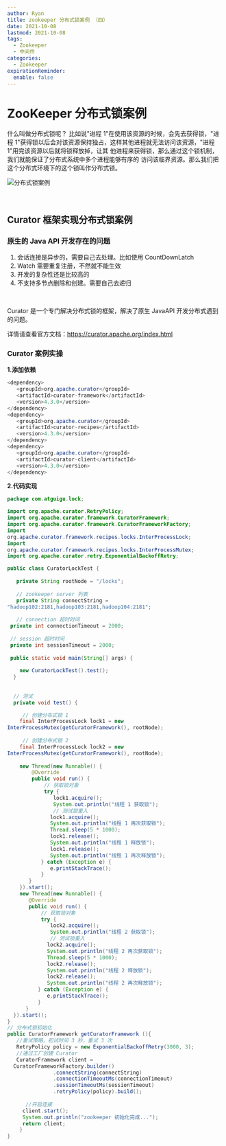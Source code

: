 ```yaml
---
author: Ryan
title: zookeeper 分布式锁案例 （四）
date: 2021-10-08
lastmod: 2021-10-08
tags:
  - Zookeeper
  - 中间件
categories:
  - Zookeeper
expirationReminder:
  enable: false
---
```




# ZooKeeper 分布式锁案例

什么叫做分布式锁呢？ 比如说"进程 1"在使用该资源的时候，会先去获得锁，"进程 1"获得锁以后会对该资源保持独占，这样其他进程就无法访问该资源，"进程 1"用完该资源以后就将锁释放掉，让其 他进程来获得锁，那么通过这个锁机制，我们就能保证了分布式系统中多个进程能够有序的 访问该临界资源。那么我们把这个分布式环境下的这个锁叫作分布式锁。



![分布式锁案例](https://xin997.oss-cn-beijing.aliyuncs.com/xinblogs/webimg-Linux/elks/image-20211221142619853.png)

<br>

## Curator 框架实现分布式锁案例



### **原生的 Java API 开发存在的问题** 

1. 会话连接是异步的，需要自己去处理。比如使用 CountDownLatch 
2. Watch 需要重复注册，不然就不能生效 
3. 开发的复杂性还是比较高的 
4. 不支持多节点删除和创建。需要自己去递归 

<br>

Curator 是一个专门解决分布式锁的框架，解决了原生 JavaAPI 开发分布式遇到的问题。<br>

 详情请查看官方文档：https://curator.apache.org/index.html 



### Curator 案例实操

**1.添加依赖**

```java
<dependency>
   <groupId>org.apache.curator</groupId>
   <artifactId>curator-framework</artifactId>
   <version>4.3.0</version>
</dependency>
<dependency>
   <groupId>org.apache.curator</groupId>
   <artifactId>curator-recipes</artifactId>
   <version>4.3.0</version>
</dependency>
<dependency>
   <groupId>org.apache.curator</groupId>
   <artifactId>curator-client</artifactId>
   <version>4.3.0</version>
</dependency>
```



**2.代码实现**

```java
package com.atguigu.lock;

import org.apache.curator.RetryPolicy;
import org.apache.curator.framework.CuratorFramework;
import org.apache.curator.framework.CuratorFrameworkFactory;
import 
org.apache.curator.framework.recipes.locks.InterProcessLock;
import 
org.apache.curator.framework.recipes.locks.InterProcessMutex;
import org.apache.curator.retry.ExponentialBackoffRetry;

public class CuratorLockTest {
 
   private String rootNode = "/locks";
   
   // zookeeper server 列表
   private String connectString = 
"hadoop102:2181,hadoop103:2181,hadoop104:2181";
 
   // connection 超时时间
 private int connectionTimeout = 2000;
 
 // session 超时时间
 private int sessionTimeout = 2000;
 
 public static void main(String[] args) {
    
    new CuratorLockTest().test();
  }
 
 
  // 测试
  private void test() {

     // 创建分布式锁 1
    final InterProcessLock lock1 = new 
InterProcessMutex(getCuratorFramework(), rootNode);
  
     // 创建分布式锁 2
    final InterProcessLock lock2 = new 
InterProcessMutex(getCuratorFramework(), rootNode);
 
    new Thread(new Runnable() {
        @Override
        public void run() {
            // 获取锁对象
            try {
               lock1.acquire();
               System.out.println("线程 1 获取锁");
               // 测试锁重入
              lock1.acquire();
              System.out.println("线程 1 再次获取锁");
              Thread.sleep(5 * 1000);
              lock1.release();
              System.out.println("线程 1 释放锁");
              lock1.release();
              System.out.println("线程 1 再次释放锁");
           } catch (Exception e) {
              e.printStackTrace();
           }
       }
    }).start();
    new Thread(new Runnable() {
       @Override
       public void run() {
           // 获取锁对象
           try {
              lock2.acquire();
              System.out.println("线程 2 获取锁");
              // 测试锁重入
             lock2.acquire();
             System.out.println("线程 2 再次获取锁");
             Thread.sleep(5 * 1000);
             lock2.release();
             System.out.println("线程 2 释放锁");
             lock2.release();
             System.out.println("线程 2 再次释放锁");
          } catch (Exception e) {
             e.printStackTrace();
          }
      }
  }).start();
}
// 分布式锁初始化
public CuratorFramework getCuratorFramework (){
   //重试策略，初试时间 3 秒，重试 3 次
   RetryPolicy policy = new ExponentialBackoffRetry(3000, 3);
   //通过工厂创建 Curator
   CuratorFramework client = 
  CuratorFrameworkFactory.builder()
               .connectString(connectString)
               .connectionTimeoutMs(connectionTimeout)
               .sessionTimeoutMs(sessionTimeout)
               .retryPolicy(policy).build();
 
      //开启连接
     client.start();
     System.out.println("zookeeper 初始化完成...");
     return client;
    }
}

```

